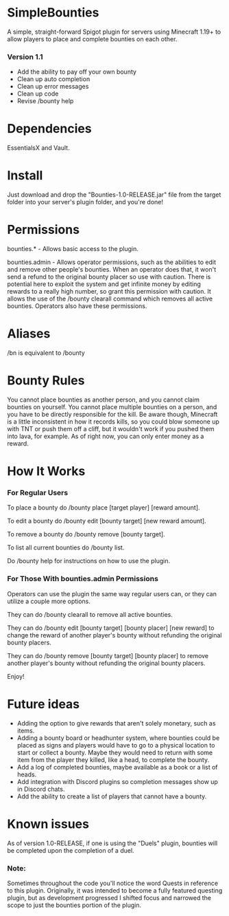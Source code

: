 # SimpleBounties
A simple, straight-forward Spigot plugin for servers using Minecraft 1.19+ to allow players to place and complete bounties on each other. 

### Version 1.1
- Add the ability to pay off your own bounty
- Clean up auto completion
- Clean up error messages
- Clean up code
- Revise /bounty help

# Dependencies
EssentialsX and Vault.

# Install
Just download and drop the "Bounties-1.0-RELEASE.jar" file from the target folder into your server's plugin folder, and you're done!

# Permissions
bounties.* - Allows basic access to the plugin. 

bounties.admin - Allows operator permissions, such as the abilities to edit and remove other people's bounties. When an operator does that, it won't send a refund to the original bounty placer so use with caution. There is potential here to exploit the system and get infinite money by editing rewards to a really high number, so grant this permission with caution. It allows the use of the /bounty clearall command which removes all active bounties. Operators also have these permissions.

# Aliases
/bn is equivalent to /bounty

# Bounty Rules
You cannot place bounties as another person, and you cannot claim bounties on yourself. You cannot place multiple bounties on a person, and you have to be directly responsible for the kill. Be aware though, Minecraft is a little inconsistent in how it records kills, so you could blow someone up with TNT or push them off a cliff, but it wouldn't work if you pushed them into lava, for example. As of right now, you can only enter money as a reward. 

# How It Works

### For Regular Users
To place a bounty do /bounty place [target player] [reward amount].

To edit a bounty do /bounty edit [bounty target] [new reward amount].

To remove a bounty do /bounty remove [bounty target].

To list all current bounties do /bounty list.

Do /bounty help for instructions on how to use the plugin.

### For Those With bounties.admin Permissions
Operators can use the plugin the same way regular users can, or they can utilize a couple more options.

They can do /bounty clearall to remove all active bounties.

They can do /bounty edit [bounty target] [bounty placer] [new reward] to change the reward of another player's bounty without refunding the original bounty placers.

They can do /bounty remove [bounty target] [bounty placer] to remove another player's bounty without refunding the original bounty placers.

Enjoy!

# Future ideas
- Adding the option to give rewards that aren't solely monetary, such as items. 
- Adding a bounty board or headhunter system, where bounties could be placed as signs and players would have to go to a physical location to start or collect a bounty. 
 Maybe they would need to return with some item from the player they killed, like a head, to complete the bounty. 
- Add a log of completed bounties, maybe available as a book or a list of heads.
- Add integration with Discord plugins so completion messages show up in Discord chats.
- Add the ability to create a list of players that cannot have a bounty.

# Known issues
As of version 1.0-RELEASE, if one is using the "Duels" plugin, bounties will be completed upon the completion of a duel.

### Note:
Sometimes throughout the code you'll notice the word Quests in reference to this plugin. Originally, it
was intended to become a fully featured questing plugin, but as development progressed I shifted focus and narrowed 
the scope to just the bounties portion of the plugin. 
